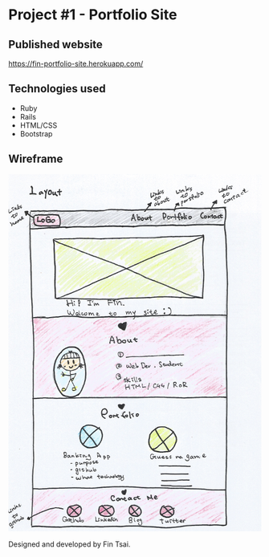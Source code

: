 # Project #1 - Portfolio Site

## Published website
https://fin-portfolio-site.herokuapp.com/

## Technologies used
- Ruby
- Rails
- HTML/CSS
- Bootstrap

## Wireframe
![Fin's Portfolio Site](https://raw.githubusercontent.com/FinTsai/fin-portfolio-site/master/wireframe.jpg "Fin's Portfolio Site")

Designed and developed by Fin Tsai.
